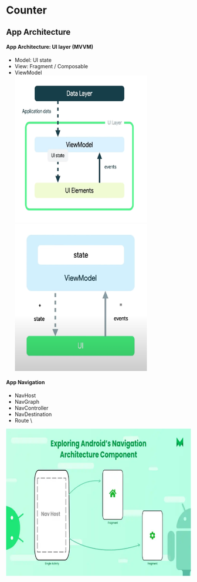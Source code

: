 # Counter

## App Architecture

#### App Architecture: UI layer (MVVM)

- Model: UI state
- View: Fragment / Composable
- ViewModel
  \
  <img src="clean-architecture.png" alt="Clean Architecture" width="360" height="400" />
  <img src="mvvm-architecture.png" alt="MVVM Architecture" width="360" height="400" />

#### App Navigation

- NavHost
- NavGraph
- NavController
- NavDestination
- Route
\
<img src="app-navigation.png" alt="App Navigation" width="720" height="400" />



